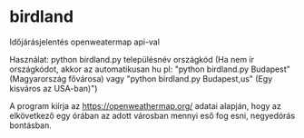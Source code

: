 # birdland
Időjárásjelentés openweatermap api-val

Használat:
python birdland.py településnév országkód (Ha nem ír országkódot, akkor az automatikusan hu
pl: "python birdland.py Budapest" (Magyarország fővárosa) vagy "python birdland.py Budapest,us" (Egy kisváros az USA-ban)")

A program kiírja az https://openweathermap.org/ adatai alapján, hogy az elkövetkező egy órában az adott városban mennyi eső fog esni, negyedórás bontásban.